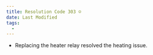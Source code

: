 ```yaml
---
title: Resolution Code 303 ☺️
date: Last Modified 
tags:
  -
---
```

- Replacing the heater relay resolved the heating issue.